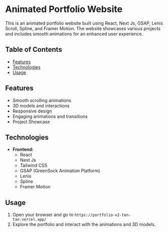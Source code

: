 # Animated Portfolio Website

This is an animated portfolio website built using React, Next Js, GSAP, Lenis Scroll, Spline, and Framer Motion. The website showcases various projects and includes smooth animations for an enhanced user experience.

## Table of Contents

- [Features](#features)
- [Technologies](#technologies)
- [Usage](#usage)

## Features

- Smooth scrolling animations
- 3D models and interactions
- Responsive design
- Engaging animations and transitions
- Project Showcase

## Technologies

- **Frontend:**
  - React
  - Next Js
  - Tailwind CSS
  - GSAP (GreenSock Animation Platform)
  - Lenis
  - Spline
  - Framer Motion

## Usage

1. Open your browser and go to `https://portfolio-v2-ten-tan.vercel.app/`
2. Explore the portfolio and interact with the animations and 3D models.
